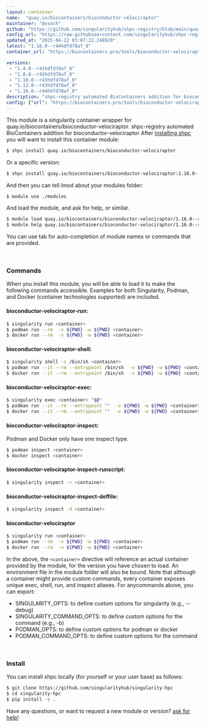 ```yaml
---
layout: container
name:  "quay.io/biocontainers/bioconductor-velociraptor"
maintainer: "@vsoch"
github: "https://github.com/singularityhub/shpc-registry/blob/main/quay.io/biocontainers/bioconductor-velociraptor/container.yaml"
config_url: "https://raw.githubusercontent.com/singularityhub/shpc-registry/main/quay.io/biocontainers/bioconductor-velociraptor/container.yaml"
updated_at: "2025-04-22 03:07:22.248920"
latest: "1.16.0--r44hdfd78af_0"
container_url: "https://biocontainers.pro/tools/bioconductor-velociraptor"

versions:
 - "1.4.0--r41hdfd78af_0"
 - "1.8.0--r42hdfd78af_0"
 - "1.10.0--r43hdfd78af_0"
 - "1.12.0--r43hdfd78af_0"
 - "1.16.0--r44hdfd78af_0"
description: "shpc-registry automated BioContainers addition for bioconductor-velociraptor"
config: {"url": "https://biocontainers.pro/tools/bioconductor-velociraptor", "maintainer": "@vsoch", "description": "shpc-registry automated BioContainers addition for bioconductor-velociraptor", "latest": {"1.16.0--r44hdfd78af_0": "sha256:25e99bab6085bf6308dc230c250ba3466eb1d34cc21abd9a33f0d98bfdaedb10"}, "tags": {"1.4.0--r41hdfd78af_0": "sha256:44faf5989df8b6091a74f6ecb9bc17b8ede99bd67af8384915d41eb0eeb9a0ea", "1.8.0--r42hdfd78af_0": "sha256:dfdf5c113c6526bdc5d22f0b81959ab55587f9b7ddd62da70e22c95a50945ca2", "1.10.0--r43hdfd78af_0": "sha256:d8e487ae88664ee3f76c3f554110ba1262f8b4c2965e52763a822d949f631813", "1.12.0--r43hdfd78af_0": "sha256:3067f90b5a71c4dd76177d04ce0fcd6f6db8581c9ebec73d7576ba79726ab12e", "1.16.0--r44hdfd78af_0": "sha256:25e99bab6085bf6308dc230c250ba3466eb1d34cc21abd9a33f0d98bfdaedb10"}, "docker": "quay.io/biocontainers/bioconductor-velociraptor"}
---
```


This module is a singularity container wrapper for quay.io/biocontainers/bioconductor-velociraptor.
shpc-registry automated BioContainers addition for bioconductor-velociraptor
After [installing shpc](#install) you will want to install this container module:


```bash
$ shpc install quay.io/biocontainers/bioconductor-velociraptor
```

Or a specific version:

```bash
$ shpc install quay.io/biocontainers/bioconductor-velociraptor:1.16.0--r44hdfd78af_0
```

And then you can tell lmod about your modules folder:

```bash
$ module use ./modules
```

And load the module, and ask for help, or similar.

```bash
$ module load quay.io/biocontainers/bioconductor-velociraptor/1.16.0--r44hdfd78af_0
$ module help quay.io/biocontainers/bioconductor-velociraptor/1.16.0--r44hdfd78af_0
```

You can use tab for auto-completion of module names or commands that are provided.

<br>

### Commands

When you install this module, you will be able to load it to make the following commands accessible.
Examples for both Singularity, Podman, and Docker (container technologies supported) are included.

#### bioconductor-velociraptor-run:

```bash
$ singularity run <container>
$ podman run --rm  -v ${PWD} -w ${PWD} <container>
$ docker run --rm  -v ${PWD} -w ${PWD} <container>
```

#### bioconductor-velociraptor-shell:

```bash
$ singularity shell -s /bin/sh <container>
$ podman run --it --rm --entrypoint /bin/sh  -v ${PWD} -w ${PWD} <container>
$ docker run --it --rm --entrypoint /bin/sh  -v ${PWD} -w ${PWD} <container>
```

#### bioconductor-velociraptor-exec:

```bash
$ singularity exec <container> "$@"
$ podman run --it --rm --entrypoint ""  -v ${PWD} -w ${PWD} <container> "$@"
$ docker run --it --rm --entrypoint ""  -v ${PWD} -w ${PWD} <container> "$@"
```

#### bioconductor-velociraptor-inspect:

Podman and Docker only have one inspect type.

```bash
$ podman inspect <container>
$ docker inspect <container>
```

#### bioconductor-velociraptor-inspect-runscript:

```bash
$ singularity inspect -r <container>
```

#### bioconductor-velociraptor-inspect-deffile:

```bash
$ singularity inspect -d <container>
```



#### bioconductor-velociraptor

```bash
$ singularity run <container>
$ podman run --rm  -v ${PWD} -w ${PWD} <container>
$ docker run --rm  -v ${PWD} -w ${PWD} <container>
```


In the above, the `<container>` directive will reference an actual container provided
by the module, for the version you have chosen to load. An environment file in the
module folder will also be bound. Note that although a container
might provide custom commands, every container exposes unique exec, shell, run, and
inspect aliases. For anycommands above, you can export:

 - SINGULARITY_OPTS: to define custom options for singularity (e.g., --debug)
 - SINGULARITY_COMMAND_OPTS: to define custom options for the command (e.g., -b)
 - PODMAN_OPTS: to define custom options for podman or docker
 - PODMAN_COMMAND_OPTS: to define custom options for the command

<br>

### Install

You can install shpc locally (for yourself or your user base) as follows:

```bash
$ git clone https://github.com/singularityhub/singularity-hpc
$ cd singularity-hpc
$ pip install -e .
```

Have any questions, or want to request a new module or version? [ask for help!](https://github.com/singularityhub/singularity-hpc/issues)